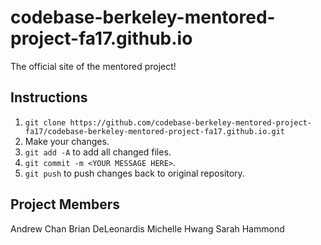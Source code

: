 # codebase-berkeley-mentored-project-fa17.github.io
The official site of the mentored project!

## Instructions

1. `git clone https://github.com/codebase-berkeley-mentored-project-fa17/codebase-berkeley-mentored-project-fa17.github.io.git`
2. Make your changes.
3. `git add -A` to add all changed files.
4. `git commit -m <YOUR MESSAGE HERE>`.
5. `git push` to push changes back to original repository.

## Project Members

Andrew Chan
Brian DeLeonardis
Michelle Hwang
Sarah Hammond
